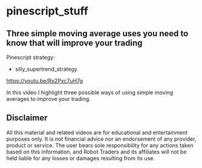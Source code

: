 # pinescript_stuff

Three simple moving average uses you need to know that will improve your trading
-------------
Pinescript strategy:
  - silly_supertrend_strategy

https://youtu.be/Rx2Pxc7uH7g

In this video I highlight three possible ways of using simple moving averages to improve your trading.


Disclaimer
-------------
All this material and related videos are for educational and entertainment purposes only. It is not financial advice nor an endorsement of any provider, product or service. The user bears sole responsibility for any actions taken based on this information, and Robot Traders and its affiliates will not be held liable for any losses or damages resulting from its use. 
